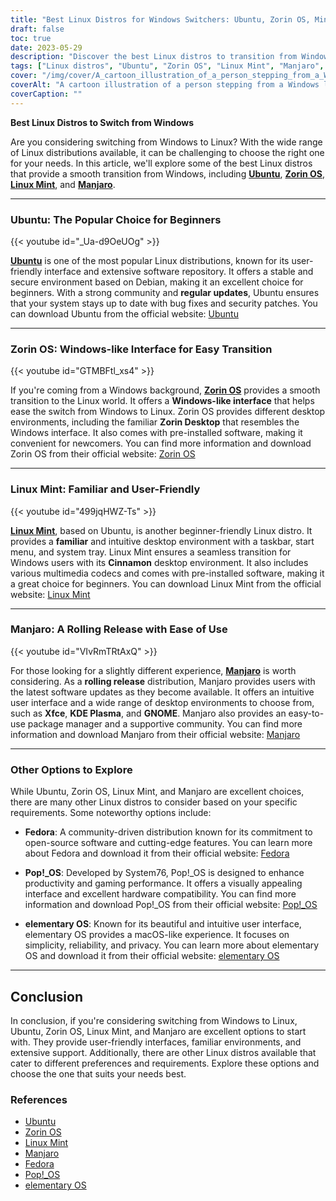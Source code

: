```yaml
---
title: "Best Linux Distros for Windows Switchers: Ubuntu, Zorin OS, Mint, and More"
draft: false
toc: true
date: 2023-05-29
description: "Discover the best Linux distros to transition from Windows, including popular choices like Ubuntu, Zorin OS, and Linux Mint, with a smooth and user-friendly experience."
tags: ["Linux distros", "Ubuntu", "Zorin OS", "Linux Mint", "Manjaro", "Windows switch", "Linux for beginners", "Linux operating system", "Ubuntu download", "Zorin OS download", "Linux Mint download", "Manjaro download", "Linux desktop environments", "Linux rolling release", "Linux community", "Linux support", "Linux software repository", "Linux documentation", "Linux user interface", "Linux package manager", "Windows to Linux transition", "Windows-like interface", "Linux alternatives to Windows", "User-friendly Linux distros", "Linux distro comparison", "Linux migration guide", "Linux for Windows users", "Linux installation guide", "Linux distribution features", "Linux advantages", "Linux compatibility with Windows applications"]
cover: "/img/cover/A_cartoon_illustration_of_a_person_stepping_from_a_Windows.png"
coverAlt: "A cartoon illustration of a person stepping from a Windows logo to a Linux logo with a seamless transition"
coverCaption: ""
---
```


**Best Linux Distros to Switch from Windows**

Are you considering switching from Windows to Linux? With the wide range of Linux distributions available, it can be challenging to choose the right one for your needs. In this article, we'll explore some of the best Linux distros that provide a smooth transition from Windows, including [**Ubuntu**](https://ubuntu.com/download), [**Zorin OS**](https://zorinos.com/), [**Linux Mint**](https://linuxmint.com/download.php), and [**Manjaro**](https://manjaro.org/).

______

### Ubuntu: The Popular Choice for Beginners

{{< youtube id="_Ua-d9OeUOg" >}}

[**Ubuntu**](https://ubuntu.com/download) is one of the most popular Linux distributions, known for its user-friendly interface and extensive software repository. It offers a stable and secure environment based on Debian, making it an excellent choice for beginners. With a strong community and **regular updates**, Ubuntu ensures that your system stays up to date with bug fixes and security patches. You can download Ubuntu from the official website: [Ubuntu](https://ubuntu.com/download)

______

### Zorin OS: Windows-like Interface for Easy Transition

{{< youtube id="GTMBFtl_xs4" >}}

If you're coming from a Windows background, [**Zorin OS**](https://zorinos.com/) provides a smooth transition to the Linux world. It offers a **Windows-like interface** that helps ease the switch from Windows to Linux. Zorin OS provides different desktop environments, including the familiar **Zorin Desktop** that resembles the Windows interface. It also comes with pre-installed software, making it convenient for newcomers. You can find more information and download Zorin OS from their official website: [Zorin OS](https://zorinos.com/)

______

### Linux Mint: Familiar and User-Friendly

{{< youtube id="499jqHWZ-Ts" >}}

[**Linux Mint**](https://linuxmint.com/download.php), based on Ubuntu, is another beginner-friendly Linux distro. It provides a **familiar** and intuitive desktop environment with a taskbar, start menu, and system tray. Linux Mint ensures a seamless transition for Windows users with its **Cinnamon** desktop environment. It also includes various multimedia codecs and comes with pre-installed software, making it a great choice for beginners. You can download Linux Mint from the official website: [Linux Mint](https://linuxmint.com/download.php)

______

### Manjaro: A Rolling Release with Ease of Use

{{< youtube id="VIvRmTRtAxQ" >}}

For those looking for a slightly different experience, [**Manjaro**](https://manjaro.org/) is worth considering. As a **rolling release** distribution, Manjaro provides users with the latest software updates as they become available. It offers an intuitive user interface and a wide range of desktop environments to choose from, such as **Xfce**, **KDE Plasma**, and **GNOME**. Manjaro also provides an easy-to-use package manager and a supportive community. You can find more information and download Manjaro from their official website: [Manjaro](https://manjaro.org/)

______

### Other Options to Explore

While Ubuntu, Zorin OS, Linux Mint, and Manjaro are excellent choices, there are many other Linux distros to consider based on your specific requirements. Some noteworthy options include:

- **Fedora**: A community-driven distribution known for its commitment to open-source software and cutting-edge features. You can learn more about Fedora and download it from their official website: [Fedora](https://getfedora.org/)

- **Pop!_OS**: Developed by System76, Pop!_OS is designed to enhance productivity and gaming performance. It offers a visually appealing interface and excellent hardware compatibility. You can find more information and download Pop!_OS from their official website: [Pop!_OS](https://pop.system76.com/)

- **elementary OS**: Known for its beautiful and intuitive user interface, elementary OS provides a macOS-like experience. It focuses on simplicity, reliability, and privacy. You can learn more about elementary OS and download it from their official website: [elementary OS](https://elementary.io/)

______

## Conclusion

In conclusion, if you're considering switching from Windows to Linux, Ubuntu, Zorin OS, Linux Mint, and Manjaro are excellent options to start with. They provide user-friendly interfaces, familiar environments, and extensive support. Additionally, there are other Linux distros available that cater to different preferences and requirements. Explore these options and choose the one that suits your needs best.

### References

- [Ubuntu](https://ubuntu.com/download)
- [Zorin OS](https://zorinos.com/)
- [Linux Mint](https://linuxmint.com/download.php)
- [Manjaro](https://manjaro.org/)
- [Fedora](https://getfedora.org/)
- [Pop!_OS](https://pop.system76.com/)
- [elementary OS](https://elementary.io/)
